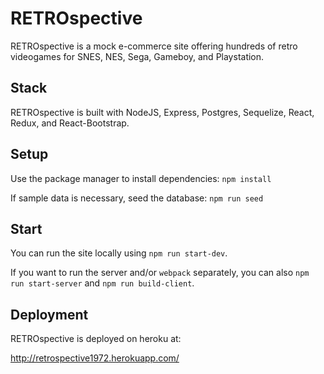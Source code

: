# RETROspective
RETROspective is a mock e-commerce site offering hundreds of retro videogames for SNES, NES, Sega, Gameboy, and Playstation.

## Stack

RETROspective is built with NodeJS, Express, Postgres, Sequelize, React, Redux, and React-Bootstrap.

## Setup

Use the package manager to install dependencies:
``npm install``

If sample data is necessary, seed the database:
``npm run seed``

## Start

You can run the site locally using `npm run start-dev`.

If you want to run the server and/or `webpack` separately, you can also
`npm run start-server` and `npm run build-client`.


## Deployment

RETROspective is deployed on heroku at:

http://retrospective1972.herokuapp.com/
